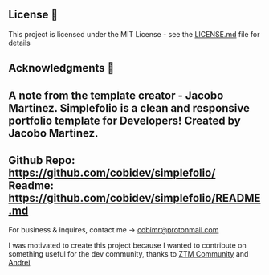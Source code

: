 

## License 📄

This project is licensed under the MIT License - see the [LICENSE.md](LICENSE.md) file for details

## Acknowledgments 🎁
A note from the template creator - Jacobo Martinez.
  Simplefolio is a clean and responsive portfolio template for Developers!
  Created by Jacobo Martinez.
  -
  Github Repo: https://github.com/cobidev/simplefolio/
  Readme: https://github.com/cobidev/simplefolio/README.md
  -
  For business & inquires, contact me -> cobimr@protonmail.com

I was motivated to create this project because I wanted to contribute on something useful for the dev community, thanks to [ZTM Community](https://github.com/zero-to-mastery) and [Andrei](https://github.com/aneagoie)
